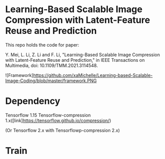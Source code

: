 # Learning-Based Scalable Image Compression with Latent-Feature Reuse and Prediction

This repo holds the code for paper:

Y. Mei, L. Li, Z. Li and F. Li, "Learning-Based Scalable Image Compression with Latent-Feature Reuse and Prediction," in IEEE Transactions on Multimedia, doi: 10.1109/TMM.2021.3114548.

![Framework]https://github.com/xaMichelle/Learning-based-Scalable-Image-Coding/blob/master/framework.PNG

# Dependency

Tensorflow 1.15 
Tensorflow-compression 1.x([link]https://tensorflow.github.io/compression/)

(Or Tensorflow 2.x with Tensorflowp-compression 2.x)

# Train


